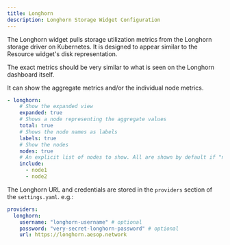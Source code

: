 ```yaml
---
title: Longhorn
description: Longhorn Storage Widget Configuration
---
```


The Longhorn widget pulls storage utilization metrics from the Longhorn storage driver on Kubernetes.
It is designed to appear similar to the Resource widget's disk representation.

The exact metrics should be very similar to what is seen on the Longhorn dashboard itself.

It can show the aggregate metrics and/or the individual node metrics.

```yaml
- longhorn:
    # Show the expanded view
    expanded: true
    # Shows a node representing the aggregate values
    total: true
    # Shows the node names as labels
    labels: true
    # Show the nodes
    nodes: true
    # An explicit list of nodes to show. All are shown by default if "nodes" is true
    include:
      - node1
      - node2
```

The Longhorn URL and credentials are stored in the `providers` section of the `settings.yaml`.  e.g.:

```yaml
providers:
  longhorn:
    username: "longhorn-username" # optional
    password: "very-secret-longhorn-password" # optional
    url: https://longhorn.aesop.network
```
